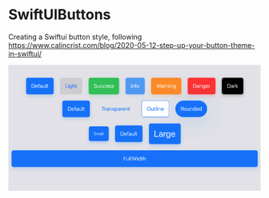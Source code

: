 
# SwiftUIButtons

Creating a Swiftui button style, following
https://www.calincrist.com/blog/2020-05-12-step-up-your-button-theme-in-swiftui/

![buttons](./example.png)
